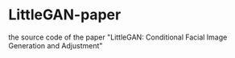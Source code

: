 # LittleGAN-paper
the source code of the paper "LittleGAN: Conditional Facial Image Generation and Adjustment"
